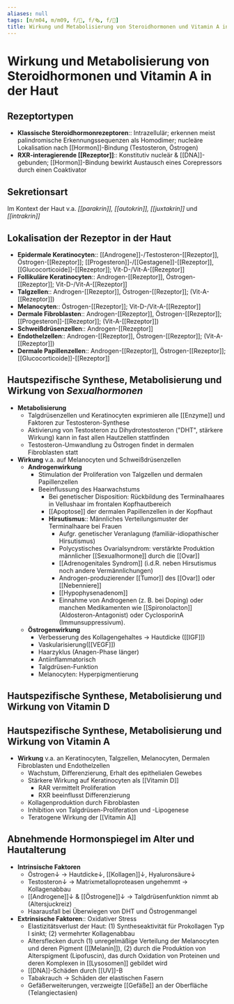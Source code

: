 ```yaml
---
aliases: null
tags: [m/m04, m/m09, f/🧴, f/🗞️, f/🧪]
title: Wirkung und Metabolisierung von Steroidhormonen und Vitamin A in der Haut
---
```

# Wirkung und Metabolisierung von Steroidhormonen und Vitamin A in der Haut

## Rezeptortypen

- **Klassische Steroidhormonrezeptoren**:: Intrazellulär; erkennen meist palindromische Erkennungssequenzen als Homodimer; nucleäre Lokalisation nach [[Hormon]]-Bindung (Testosteron, Östrogen)
- **RXR-interagierende [[Rezeptor]]**:: Konstitutiv nucleär & [[DNA]]-gebunden; [[Hormon]]-Bindung bewirkt Austausch eines Corepressors durch einen Coaktivator

## Sekretionsart

Im Kontext der Haut v.a. *[[parakrin]], [[autokrin]], [[juxtakrin]]* und *[[intrakrin]]*

## Lokalisation der Rezeptor in der Haut

- **Epidermale Keratinocyten**:: [[Androgene]]-/Testosteron-[[Rezeptor]], Östrogen-[[Rezeptor]]; [[Progesteron]]-/[[Gestagene]]-[[Rezeptor]], [[Glucocorticoide]]-[[Rezeptor]]; Vit-D-/Vit-A-[[Rezeptor]]
- **Follikuläre Keratinocyten**:: Androgen-[[Rezeptor]], Östrogen-[[Rezeptor]]; Vit-D-/Vit-A-[[Rezeptor]]
- **Talgzellen**:: Androgen-[[Rezeptor]], Östrogen-[[Rezeptor]]; (Vit-A-[[Rezeptor]])
- **Melanocyten**:: Östrogen-[[Rezeptor]]; Vit-D-/Vit-A-[[Rezeptor]]
- **Dermale Fibroblasten**:: Androgen-[[Rezeptor]], Östrogen-[[Rezeptor]]; [[Progesteron]]-[[Rezeptor]]; (Vit-A-[[Rezeptor]])
- **Schweißdrüsenzellen**:: Androgen-[[Rezeptor]]
- **Endothelzellen**:: Androgen-[[Rezeptor]], Östrogen-[[Rezeptor]]; (Vit-A-[[Rezeptor]])
- **Dermale Papillenzellen**:: Androgen-[[Rezeptor]], Östrogen-[[Rezeptor]]; [[Glucocorticoide]]-[[Rezeptor]]

## Hautspezifische Synthese, Metabolisierung und Wirkung von *Sexualhormonen*

- **Metabolisierung**
    - Talgdrüsenzellen und Keratinocyten exprimieren alle [[Enzyme]] und Faktoren zur Testosteron-Synthese
    - Aktivierung von Testosteron zu Dihydrotestosteron ("DHT", stärkere Wirkung) kann in fast allen Hautzellen stattfinden
    - Testosteron-Umwandlung zu Östrogen findet in dermalen Fibroblasten statt
- **Wirkung** v.a. auf Melanocyten und Schweißdrüsenzellen
    - **Androgenwirkung**
        - Stimulation der Proliferation von Talgzellen und dermalen Papillenzellen
        - Beeinflussung des Haarwachstums
            - Bei genetischer Disposition: Rückbildung des Terminalhaares in Vellushaar im frontalen Kopfhautbereich
            - [[Apoptose]] der dermalen Papillenzellen in der Kopfhaut
            - **Hirsutismus**:: Männliches Verteilungsmuster der Terminalhaare bei Frauen
                - Aufgr. genetischer Veranlagung (familiär-idiopathischer Hirsutismus)
                - Polycystisches Ovarialsyndrom: verstärkte Produktion männlicher [[Sexualhormone]] durch die [[Ovar]]
                - [[Adrenogenitales Syndrom]] (i.d.R. neben Hirsutismus noch andere Vermännlichungen)
                - Androgen-produzierender [[Tumor]] des [[Ovar]] oder [[Nebenniere]]
                - [[Hypophysenadenom]]
                - Einnahme von Androgenen (z. B. bei Doping) oder manchen Medikamenten wie [[Spironolacton]] (Aldosteron-Antagonist) oder CyclosporinA (Immunsuppressivum).
    - **Östrogenwirkung**
        - Verbesserung des Kollagengehaltes → Hautdicke ([[IGF]])
        - Vaskularisierung([[VEGF]])
        - Haarzyklus (Anagen-Phase länger)
        - Antiinflammatorisch
        - Talgdrüsen-Funktion
        - Melanocyten: Hyperpigmentierung

## Hautspezifische Synthese, Metabolisierung und Wirkung von Vitamin D


## Hautspezifische Synthese, Metabolisierung und Wirkung von Vitamin A

- **Wirkung** v.a. an Keratinocyten, Talgzellen, Melanocyten, Dermalen Fibroblasten und Endothelzellen
    - Wachstum, Differenzierung, Erhalt des epithelialen Gewebes
    - Stärkere Wirkung auf Keratinocyten als [[Vitamin D]]
        - RAR vermittelt Proliferation
        - RXR beeinflusst Differenzierung
    - Kollagenproduktion durch Fibroblasten
    - Inhibition von Talgdrüsen-Proliferation und -Lipogenese
    - Teratogene Wirkung der [[Vitamin A]]

## Abnehmende Hormonspiegel im Alter und Hautalterung

- **Intrinsische Faktoren**
    - Östrogen↓ → Hautdicke↓, [[Kollagen]]↓, Hyaluronsäure↓
    - Testosteron↓ → Matrixmetalloproteasen ungehemmt → Kollagenabbau
    - [[Androgene]]↓ & [[Östrogene]]↓ → Talgdrüsenfunktion nimmt ab (Altersjuckreiz)
    - Haarausfall bei Überwiegen von DHT und Östrogenmangel
- **Extrinsische Faktoren**:: Oxidativer Stress
    - Elastizitätsverlust der Haut: (1) Syntheseaktivität für Prokollagen Typ I sinkt; (2) vermehrter Kollagenabbau
    - Altersflecken durch (1) unregelmäßige Verteilung der Melanocyten und deren Pigment ([[Melanin]]), (2) durch die Produktion von Alterspigment (Lipofuscin), das durch Oxidation von Proteinen und deren Komplexen in [[Lysosomen]] gebildet wird
    - [[DNA]]-Schäden durch [[UV]]-B
    - Tabakrauch → Schäden der elastischen Fasern
    - Gefäßerweiterungen, verzweigte [[Gefäße]] an der Oberfläche (Telangiectasien)

